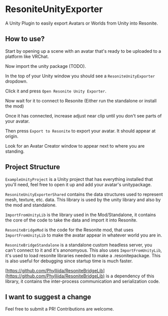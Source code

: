 # ResoniteUnityExporter

A Unity Plugin to easily export Avatars or Worlds from Unity into Resonite.

## How to use?

Start by opening up a scene with an avatar that's ready to be uploaded to a platform like VRChat.

Now import the unity package (TODO).

In the top of your Unity window you should see a `ResoniteUnityExporter` dropdown.

Click it and press `Open Resonite Unity Exporter`.

Now wait for it to connect to Resonite (Either run the standalone or install the mod)

Once it has connected, increase adjust near clip until you don't see parts of your avatar.

Then press `Export to Resonite` to export your avatar. It should appear at origin.

Look for an Avatar Creator window to appear next to where you are standing.

## Project Structure

`ExampleUnityProject` is a Unity project that has everything installed that you'll need,
feel free to open it up and add your avatar's unitypackage.

`ResoniteUnityExporterShared` contains the data structures used to represent mesh, texture, etc. data.
This library is used by the unity library and also by the mod and standalone.

`ImportFromUnityLib` is the library used in the Mod/Standalone, it contains the core of the code
to take the data and import it into Resonite.

`ResoniteBridgeMod` is the code for the Resonite mod, that uses `ImportFromUnityLib` to make the
avatar appear in whatever world you are in.

`ResoniteBridgeStandalone` is a standalone custom headless server, you can't connect to it and it's
anonomyous. This also uses `ImportFromUnityLib`, it's used to load resonite libraries needed to make a .resonitepackage.
This is also useful for debugging since startup time is much faster.

[https://github.com/Phylliida/ResoniteBridgeLib](https://github.com/Phylliida/ResoniteBridgeLib) is
a dependency of this library, it contains the inter-process communication and serialization code.

## I want to suggest a change

Feel free to submit a PR! Contributions are welcome.

## 